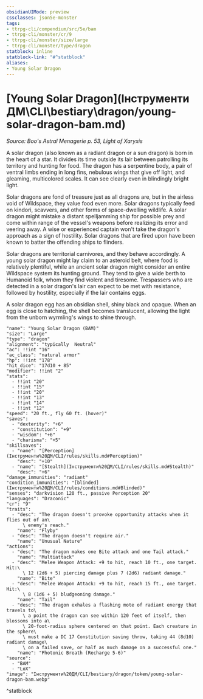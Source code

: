 ```yaml
---
obsidianUIMode: preview
cssclasses: json5e-monster
tags:
- ttrpg-cli/compendium/src/5e/bam
- ttrpg-cli/monster/cr/9
- ttrpg-cli/monster/size/large
- ttrpg-cli/monster/type/dragon
statblock: inline
statblock-link: "#^statblock"
aliases:
- Young Solar Dragon
---
```

# [Young Solar Dragon](Інструменти ДМ\CLI\bestiary\dragon/young-solar-dragon-bam.md)
*Source: Boo's Astral Menagerie p. 53, Light of Xaryxis*  

A solar dragon (also known as a radiant dragon or a sun dragon) is born in the heart of a star. It divides its time outside its lair between patrolling its territory and hunting for food. The dragon has a serpentine body, a pair of ventral limbs ending in long fins, nebulous wings that give off light, and gleaming, multicolored scales. It can see clearly even in blindingly bright light.

Solar dragons are fond of treasure just as all dragons are, but in the airless void of Wildspace, they value food even more. Solar dragons typically feed on kindori, scavvers, and other forms of space-dwelling wildlife. A solar dragon might mistake a distant spelljamming ship for possible prey and come within range of the vessel's weapons before realizing its error and veering away. A wise or experienced captain won't take the dragon's approach as a sign of hostility. Solar dragons that are fired upon have been known to batter the offending ships to flinders.

Solar dragons are territorial carnivores, and they behave accordingly. A young solar dragon might lay claim to an asteroid belt, where food is relatively plentiful, while an ancient solar dragon might consider an entire Wildspace system its hunting ground. They tend to give a wide berth to Humanoid folk, whom they find violent and tiresome. Trespassers who are detected in a solar dragon's lair can expect to be met with resistance, followed by hostility, especially if the lair contains eggs.

A solar dragon egg has an obsidian shell, shiny black and opaque. When an egg is close to hatching, the shell becomes translucent, allowing the light from the unborn wyrmling's wings to shine through.

```statblock
"name": "Young Solar Dragon (BAM)"
"size": "Large"
"type": "dragon"
"alignment": "typically  Neutral"
"ac": !!int "16"
"ac_class": "natural armor"
"hp": !!int "178"
"hit_dice": "17d10 + 85"
"modifier": !!int "2"
"stats":
  - !!int "20"
  - !!int "15"
  - !!int "20"
  - !!int "13"
  - !!int "14"
  - !!int "12"
"speed": "20 ft., fly 60 ft. (hover)"
"saves":
  - "dexterity": "+6"
  - "constitution": "+9"
  - "wisdom": "+6"
  - "charisma": "+5"
"skillsaves":
  - "name": "[Perception](Інструменти%20ДМ/CLI/rules/skills.md#Perception)"
    "desc": "+10"
  - "name": "[Stealth](Інструменти%20ДМ/CLI/rules/skills.md#Stealth)"
    "desc": "+6"
"damage_immunities": "radiant"
"condition_immunities": "[blinded](Інструменти%20ДМ/CLI/rules/conditions.md#Blinded)"
"senses": "darkvision 120 ft., passive Perception 20"
"languages": "Draconic"
"cr": "9"
"traits":
  - "desc": "The dragon doesn't provoke opportunity attacks when it flies out of an\
      \ enemy's reach."
    "name": "Flyby"
  - "desc": "The dragon doesn't require air."
    "name": "Unusual Nature"
"actions":
  - "desc": "The dragon makes one Bite attack and one Tail attack."
    "name": "Multiattack"
  - "desc": "Melee Weapon Attack: +9 to hit, reach 10 ft., one target. Hit:\
      \ 12 (2d6 + 5) piercing damage plus 7 (2d6) radiant damage."
    "name": "Bite"
  - "desc": "Melee Weapon Attack: +9 to hit, reach 15 ft., one target. Hit:\
      \ 8 (1d6 + 5) bludgeoning damage."
    "name": "Tail"
  - "desc": "The dragon exhales a flashing mote of radiant energy that travels to\
      \ a point the dragon can see within 120 feet of itself, then blossoms into a\
      \ 20-foot-radius sphere centered on that point. Each creature in the sphere\
      \ must make a DC 17 Constitution saving throw, taking 44 (8d10) radiant damage\
      \ on a failed save, or half as much damage on a successful one."
    "name": "Photonic Breath (Recharge 5-6)"
"source":
  - "BAM"
  - "LoX"
"image": "Інструменти%20ДМ/CLI/bestiary/dragon/token/young-solar-dragon-bam.webp"
```
^statblock